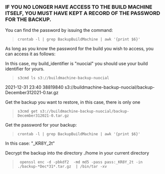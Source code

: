 ### IF YOU NO LONGER HAVE ACCESS TO THE BUILD MACHINE ITSELF, YOU MUST HAVE KEPT A RECORD OF THE PASSWORD FOR THE BACKUP.  
You can find the password by issuing the command:  

>     crontab -l | grep BackupBuildMachine | awk '{print $6}'  

As long as you know the password for the build you wish to access, you can access it as follows:  

In this case, my build_identifier is "nuocial" you should use your build identifier for yours.  

>     s3cmd ls s3://buildmachine-backup-nuocial  

2021-12-31 23:40     38819840  s3://buildmachine-backup-nuocial/backup-December312021-0.tar.gz  

Get the backup you want to restore, in this case, there is only one  

>     s3cmd get s3://buildmachine-backup-nuocial/backup-December312021-0.tar.gz  

Get the password for your backup:  

>     crontab -l | grep BackupBuildMachine | awk '{print $6}'  

In this case: "_KR8Y_2t"  

Decrypt the backup into the directory ./home in your current directory  

>      openssl enc -d -pbkdf2  -md md5 -pass pass:_KR8Y_2t -in ./backup-*Dec*31*.tar.gz  | /bin/tar -xv  
 

